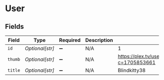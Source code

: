 # User


## Fields

| Field                                                      | Type                                                       | Required                                                   | Description                                                | Example                                                    |
| ---------------------------------------------------------- | ---------------------------------------------------------- | ---------------------------------------------------------- | ---------------------------------------------------------- | ---------------------------------------------------------- |
| `id`                                                       | *Optional[str]*                                            | :heavy_minus_sign:                                         | N/A                                                        | 1                                                          |
| `thumb`                                                    | *Optional[str]*                                            | :heavy_minus_sign:                                         | N/A                                                        | https://plex.tv/users/844780fc6f8a26b5/avatar?c=1705853661 |
| `title`                                                    | *Optional[str]*                                            | :heavy_minus_sign:                                         | N/A                                                        | Blindkitty38                                               |